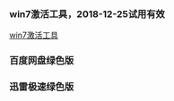 ### win7激活工具，2018-12-25试用有效
[win7激活工具](https://github.com/chchangzh/activation-tools/blob/master/WIN7%E6%BF%80%E6%B4%BB%E5%B7%A5%E5%85%B7_Activation.rar)

### 百度网盘绿色版
[]()

### 迅雷极速绿色版
[]()

